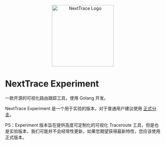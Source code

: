<div align="center">

<img src="asset/logo.png" height="200px" alt="NextTrace Logo"/>

</div>

# NextTrace Experiment

一款开源的可视化路由跟踪工具，使用 Golang 开发。

NextTrace Experiment 是一个用于实验的版本，对于普通用户建议使用 [正式分支](https://github.com/sjlleo/nexttrace)。

PS：Experiment 版本旨在提供高度可定制化的可视化 Traceroute 工具，但是也是实验版本，我们可能并不会经常性更新，如果您期望获得最新特性，您应该使用正式版本。
